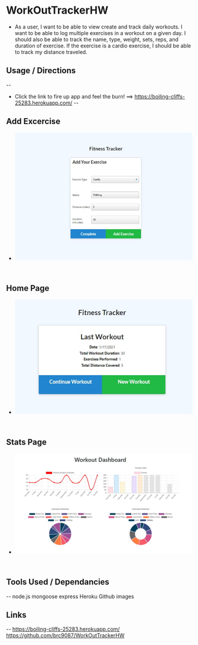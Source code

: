 # WorkOutTrackerHW

* As a user, I want to be able to view create and track daily workouts. I want to be able to log multiple exercises in a workout on a given day. I should also be able to track the name, type, weight, sets, reps, and duration of exercise. If the exercise is a cardio exercise, I should be able to track my distance traveled.

## Usage / Directions
--
* Click the link to fire up app and feel the burn! ==> https://boiling-cliffs-25283.herokuapp.com/
--
## Add Excercise
* ![](./images/addExcercise.JPG )

<br>

## Home Page 
* ![](./images/index.JPG )

<br>
    
    
## Stats Page
*  ![](./images/statsPage.JPG )

<br>

## Tools Used / Dependancies
--
node.js
mongoose
express
Heroku
Github
images

## Links
--
https://boiling-cliffs-25283.herokuapp.com/
https://github.com/brc9087/WorkOutTrackerHW
